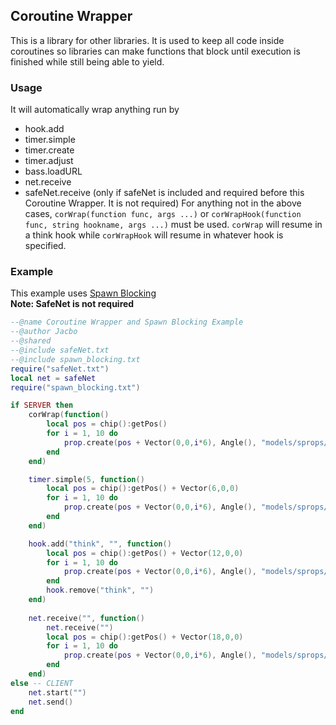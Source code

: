 ## Coroutine Wrapper
This is a library for other libraries. It is used to keep all code inside coroutines so libraries can make functions that block until execution is finished while still being able to yield.
### Usage
It will automatically wrap anything run by
* hook.add
* timer.simple
* timer.create
* timer.adjust
* bass.loadURL
* net.receive
* safeNet.receive (only if safeNet is included and required before this Coroutine Wrapper. It is not required)
For anything not in the above cases, `corWrap(function func, args ...)` or `corWrapHook(function func, string hookname, args ...)` must be used. `corWrap` will resume in a think hook while `corWrapHook` will resume in whatever hook is specified.
### Example
This example uses [Spawn Blocking](https://github.com/Jacbo1/Public-Starfall/tree/main/Spawn%20Blocking)  
**Note: SafeNet is not required**
```lua
--@name Coroutine Wrapper and Spawn Blocking Example
--@author Jacbo
--@shared
--@include safeNet.txt
--@include spawn_blocking.txt
require("safeNet.txt")
local net = safeNet
require("spawn_blocking.txt")

if SERVER then
    corWrap(function()
        local pos = chip():getPos()
        for i = 1, 10 do
            prop.create(pos + Vector(0,0,i*6), Angle(), "models/sprops/cuboids/height06/size_1/cube_6x6x6.mdl", true)
        end
    end)

    timer.simple(5, function()
        local pos = chip():getPos() + Vector(6,0,0)
        for i = 1, 10 do
            prop.create(pos + Vector(0,0,i*6), Angle(), "models/sprops/cuboids/height06/size_1/cube_6x6x6.mdl", true)
        end
    end)

    hook.add("think", "", function()
        local pos = chip():getPos() + Vector(12,0,0)
        for i = 1, 10 do
            prop.create(pos + Vector(0,0,i*6), Angle(), "models/sprops/cuboids/height06/size_1/cube_6x6x6.mdl", true)
        end
        hook.remove("think", "")
    end)
    
    net.receive("", function()
        net.receive("")
        local pos = chip():getPos() + Vector(18,0,0)
        for i = 1, 10 do
            prop.create(pos + Vector(0,0,i*6), Angle(), "models/sprops/cuboids/height06/size_1/cube_6x6x6.mdl", true)
        end
    end)
else -- CLIENT
    net.start("")
    net.send()
end
```
